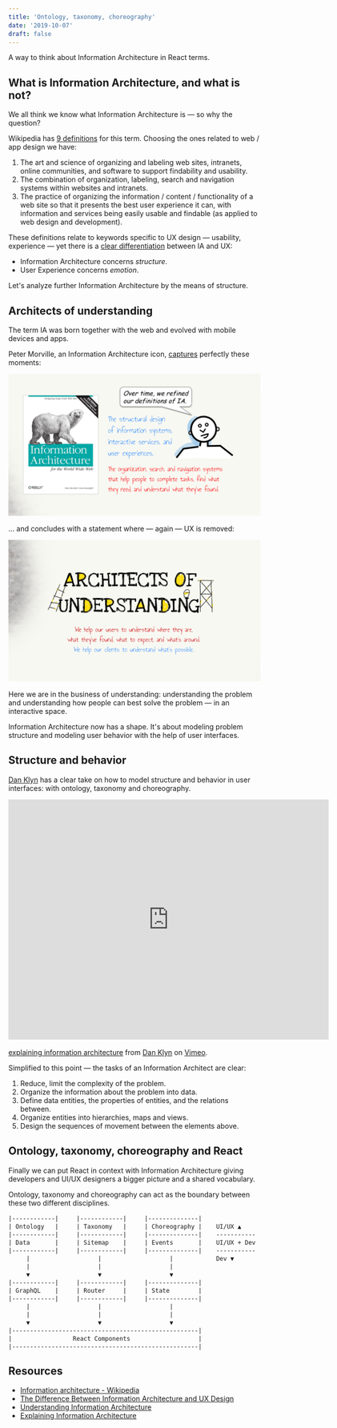 ```yaml
---
title: 'Ontology, taxonomy, choreography'
date: '2019-10-07'
draft: false
---
```


A way to think about Information Architecture in React terms.

<!--more-->


## What is Information Architecture, and what is not?

We all think we know what Information Architecture is &mdash; so why the question?

Wikipedia has [9 definitions](https://en.wikipedia.org/wiki/Information_architecture) for this term. Choosing the ones related to web / app design we have:

1. The art and science of organizing and labeling web sites, intranets, online communities, and software to support findability and usability.
2. The combination of organization, labeling, search and navigation systems within websites and intranets.
3. The practice of organizing the information / content / functionality of a web site so that it presents the best user experience it can, with information and services being easily usable and findable (as applied to web design and development).

These definitions relate to keywords specific to UX design &mdash; usability, experience &mdash; yet there is a [clear differentiation](https://www.uxbooth.com/articles/the-difference-between-ia-and-ux-design/) between IA and UX:

- Information Architecture concerns *structure*.
- User Experience concerns *emotion*.

Let's analyze further Information Architecture by the means of structure.

## Architects of understanding

The term IA was born together with the web and evolved with mobile devices and apps.

Peter Morville, an Information Architecture icon, [captures](https://prezi.com/aafmvya6bk7t/understanding-information-architecture/
) perfectly these moments:

![IA definition #1](ia-1.png)

... and concludes with a statement where &mdash; again &mdash; UX is removed:

![IA definition #2](ia-2.png)


Here we are in the business of understanding: understanding the problem and understanding how people can best solve the problem &mdash; in an interactive space. 

Information Architecture now has a shape. It's about modeling problem structure and modeling user behavior with the help of user interfaces.

## Structure and behavior

[Dan Klyn](https://www.uxbooth.com/articles/complete-beginners-guide-to-information-architecture/) has a clear take on how to model structure and behavior in user interfaces: with ontology, taxonomy and choreography.

<iframe src="https://player.vimeo.com/video/8866160" width="640" height="480" frameborder="0" allow="autoplay; fullscreen" allowfullscreen></iframe>
<p><a href="https://vimeo.com/8866160">explaining information architecture</a> from <a href="https://vimeo.com/user3007539">Dan Klyn</a> on <a href="https://vimeo.com">Vimeo</a>.</p>

Simplified to this point &mdash; the tasks of an Information Architect are clear:

1. Reduce, limit the complexity of the problem.
2. Organize the information about the problem into data.
3. Define data entities, the properties of entities, and the relations between.
4. Organize entities into hierarchies, maps and views.
5. Design the sequences of movement between the elements above.

## Ontology, taxonomy, choreography and React

Finally we can put React in context with Information Architecture giving developers and UI/UX designers a bigger picture and a shared vocabulary.

Ontology, taxonomy and choreography can act as the boundary between these two different disciplines.

```
|------------|     |------------|     |--------------|
| Ontology   |     | Taxonomy   |     | Choreography |    UI/UX ▲
|------------|     |------------|     |--------------|    -----------
| Data       |     | Sitemap    |     | Events       |    UI/UX + Dev
|------------|     |------------|     |--------------|    -----------
     |                   |                   |            Dev ▼
     |                   |                   |
     ▼                   ▼                   ▼
|------------|     |------------|     |--------------|
| GraphQL    |     | Router     |     | State        |
|------------|     |------------|     |--------------|
     |                   |                   |
     |                   |                   |
     ▼                   ▼                   ▼
|----------------------------------------------------|
|                 React Components                   |
|----------------------------------------------------| 
```


## Resources

- [Information architecture - Wikipedia](https://en.wikipedia.org/wiki/Information_architecture)
- [The Difference Between Information Architecture and UX Design](https://www.uxbooth.com/articles/the-difference-between-ia-and-ux-design/)
- [Understanding Information Architecture](https://prezi.com/aafmvya6bk7t/understanding-information-architecture/)
- [Explaining Information Architecture](https://vimeo.com/8866160)

